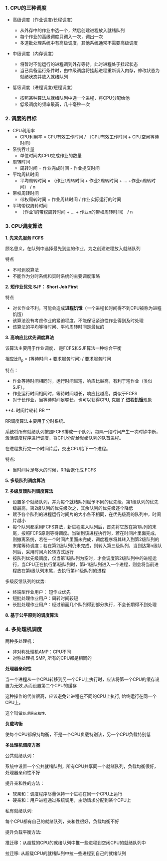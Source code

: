 ### 1. CPU的三种调度

- 高级调度（作业调度/长程调度）

  - 从外存中的作业中选一个，然后创建进程放入就绪队列
  - 每个作业的高级调度只调入一次，调出一次
  - 多道批处理系统中有高级调度，其他系统通常不需要高级调度

  

- 中级调度（内存调度）

  - 将暂时不能运行的进程调到外存等待，此时进程处于挂起状态
  - 当已具备运行条件时，由中级调度将挂起进程重新调入内存，修改状态为就绪状态并放入就绪队列

  

- 低级调度（进程调度/短程调度）

  - 按照某种算法从就绪队列中选一个进程，将CPU分配给他
  - 低级调度的频率最高，几十毫秒一次





### 2. 调度的目标

- CPU利用率
  - CPU利用率 = CPU有效工作时间 / （CPU有效工作时间 + CPU空闲等待时间）
- 系统吞吐量
  - 单位时间内CPU完成作业的数量
- 周转时间
  - 周转时间 = 作业完成时间 - 作业提交时间
- 平均周转时间
  - 平均周转时间 = （作业1周转时间 + 作业2周转时间 + ... +作业n周转时间） / n
- 带权周转时间
  - 带权周转时间 = 作业周转时间 / 作业实际运行的时间
- 平均带权周转时间
  - （作业1的带权周转时间 + ... + 作业n的带权周转时间） / n





### 3. CPU调度算法

**1. 先来先服务 FCFS**

顾名思义，在队列中选择最先到达的作业，为之创建进程放入就绪队列

特点

- 不可剥脱算法
- 不能作为分时系统和实时系统的主要调度策略



**2. 短作业优先 SJF： Short Job First**

特点

- 对长作业不利，可能会造成**进程饥饿**（一个进程长时间得不到CPU被称为进程饥饿）
- 该算法没有考虑作业的紧迫程度，不能保证紧迫性作业得到及时处理
- 该算法的平均等待时间、平均周转时间是最优的



**3. 高响应比优先调度算法**

该算法主要用于作业调度， 是FCFS和SJF算法一种综合平衡

相应比R<sub>p</sub> = (等待时间 + 要求服务时间) / 要求服务时间

特点：

- 作业等待时间相同时，运行时间越短，响应比越高，有利于短作业（类似 SJF）。
- 作业运行时间相同时，等待时间越长，响应比越高，类似于FCFS
- 对于长作业，当等待时间足够长，也可以获得CPU, 克服了 **进程饥饿**现象





**4. 时间片轮转 RR **

RR调度算法主要用于分时系统。

系统将所有就绪队列按照FCFS排成一个队列，每隔一段时间产生一次时钟中断，激活调度程序进行调度，将CPU分配给就绪队列的队首进程。

在进程执行完一个时间片后，交出CPU给下一个进程。

特点:

- 当时间片足够大的时候，RR会退化成 FCFS



**5. 多级队列调度算法**



**7. 多级反馈队列调度算法**

- 设置多个就绪队列，并为每个就绪队列赋予不同的优先级，第1级队列的优先级最高，第2级队列的优先级次之，其余队列的优先级逐个降低
- 赋予各个队列的进程运行时间片的大小各不相同，在优先级高的队列中，时间片越小
- 每个队列都采用FCFS算法，新进程进入队列后，首先将它放在第1队列的末尾，按照FCFS原则等待调度。当轮到该进程执行时，若在时间片里面完成，则撤离系统，若在一个时间片里面未完成，调度程序将其转入到第2级队列的末尾等待调度；若在第2级队列仍未完成，则转入第三级队列，当到达第n级队列后，采用时间片轮转方式运行
- 按队列优先级调度，仅当第1级队列为空时，才会调度第2级队列中的进程运行，当CPU正在执行第i级队列时，第i-1级队列进入一个进程，则会将当前进程放在第i级队列末尾，去执行第i-1级队列的进程



多级反馈队列的优势:

- 终端型作业用户： 短作业优先
- 短批处理作业用户：周转时间较短
- 长批处理作业用户：经过前面几个队列得到部分执行，不会长期得不到处理



**8. 基于公平原则的调度算法**



### 4. 多处理机调度

两种多处理机：

- 非对称处理机AMP：CPU不同
- 对称处理机 SMP, 所有的CPU都是相同的





**处理器亲和性**

当一个进程从一个CPU转移到另一个CPU上执行时，应该将第一个CPU的缓存设置为无效,从而设置第二个CPU的缓存

这种操作的代价很高，应该避免让进程在不同的CPU上执行, 始终运行在同一个CPU上。

这个叫做`处理器亲和性`.



**负载均衡**

使每个CPU都保持均衡，不是一个CPU负载特别该，另一个CPU负载特别低



**多处理机调度方案**

公共就绪队列：

系统中设置一个公共就绪队列，所有CPU共享同一个就绪队列，负载均衡很好，处理器亲和性不好

提升亲和性的方法：

- 软亲和：调度程序尽量保持一个进程在同一个CPU上运行
- 硬亲和：用户进程通过系统调用，主动请求分配到某个CPU上



私有就绪队列:

每个CPU都有自己的就绪队列，亲和性很好，负载均衡不好

提升负载平衡方法:

推迁移：从超载的CPU的就绪队列中推一些进程到空闲CPU的就绪队列中

拉迁移: 从超载CPU的就绪队列中拉一些进程到自己的就绪队列




